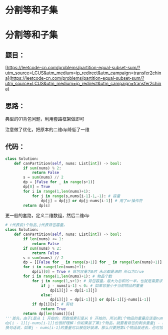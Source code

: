 # 分割等和子集


# 分割等和子集

## 题目：

[https://leetcode-cn.com/problems/partition-equal-subset-sum/?utm_source=LCUS&utm_medium=ip_redirect&utm_campaign=transfer2china](https://leetcode-cn.com/problems/partition-equal-subset-sum/?utm_source=LCUS&utm_medium=ip_redirect&utm_campaign=transfer2china)

## 思路：

典型的01背包问题，利用套路框架做即可 

注意做了优化，把原本的二维dp降低了一维

## 代码：

```python
class Solution:
    def canPartition(self, nums: List[int]) -> bool:
        if sum(nums) % 2:
            return False
        s = sum(nums) // 2
        dp = [False for _ in range(s+1)]
        dp[0] = True
        for i in range(1,len(nums)+1): 
            for j in range(s,nums[i-1]-1,-1): # 容量
                dp[j] = dp[j] or dp[j-nums[i-1]] # 用了or操作符
        return dp[s]
```

更一般的套路，定义二维数组，然后二维dp

```python
# i代表前i个物品,j代表背包容量。
class Solution:
    def canPartition(self, nums: List[int]) -> bool:
        if len(nums) <= 1:
            return False
        if sum(nums) % 2:
            return False
        s = sum(nums) // 2
        dp = [[False for _ in range(s+1)] for _ in range(len(nums)+1)]
        for i in range(len(nums)+1):
            dp[i][0] = True # 背包容量为0时 永远都是满的 所以为true
        for i in range(1,len(nums)+1): # 物品个数
            for j in range(1,s+1): # 背包容量，最大为总和的一半，也就是需要求的
                if j - nums[i-1] < 0: # 如果容量小于当前物品的重量
                    dp[i][j] = dp[i-1][j]
                else:
                    dp[i][j] = dp[i-1][j] or dp[i-1][j-nums[i-1]]
            if dp[i][s]: # 剪枝
                return True
        return dp[len(nums)][s]
'''首先，由于i是从 1 开始的，而数组索引是从 0 开始的，所以第i个物品的重量应该是nums[i-1]，这一点不要搞混。
dp[i - 1][j-nums[i-1]]也很好理解：你如果装了第i个物品，就要看背包的剩余重量j - nums[i-1]限制下是否能够被恰好装满。
换句话说，如果j - nums[i-1]的重量可以被恰好装满，那么只要把第i个物品装进去，也可恰好装满j的重量；否则的话，重量j肯定是装不满的。'''
```




